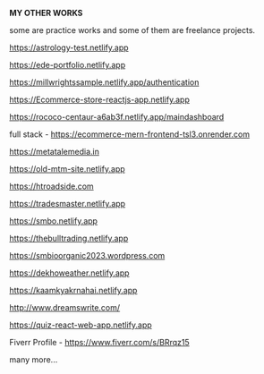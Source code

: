 **MY OTHER WORKS**

some are practice works and some of them are freelance projects.

https://astrology-test.netlify.app

https://ede-portfolio.netlify.app

https://millwrightssample.netlify.app/authentication

https://Ecommerce-store-reactjs-app.netlify.app

https://rococo-centaur-a6ab3f.netlify.app/maindashboard

full stack - https://ecommerce-mern-frontend-tsl3.onrender.com

https://metatalemedia.in

https://old-mtm-site.netlify.app

https://htroadside.com

https://tradesmaster.netlify.app

https://smbo.netlify.app

https://thebulltrading.netlify.app

https://smbioorganic2023.wordpress.com

https://dekhoweather.netlify.app

https://kaamkyakrnahai.netlify.app

http://www.dreamswrite.com/

https://quiz-react-web-app.netlify.app

Fiverr Profile - https://www.fiverr.com/s/BRrqz15

many more...
